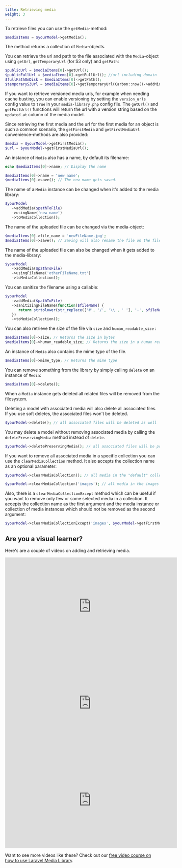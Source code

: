 ```yaml
---
title: Retrieving media
weight: 3
---
```


To retrieve files you can use the `getMedia`-method:

```php
$mediaItems = $yourModel->getMedia();
```

The method returns a collection of `Media`-objects.

You can retrieve the url and path to the file associated with the `Media`-object using  `getUrl`, `getTemporaryUrl` (for S3 only) and `getPath`:

```php
$publicUrl = $mediaItems[0]->getUrl();
$publicFullUrl = $mediaItems[0]->getFullUrl(); //url including domain
$fullPathOnDisk = $mediaItems[0]->getPath();
$temporaryS3Url = $mediaItems[0]->getTemporaryUrl(Carbon::now()->addMinutes(5));
```

If you want to retrieve versioned media urls, for example when needing cache busting, you can enable versioning by setting the `version_urls` config value to `true` in your `media-library.php` config file. The `getUrl()` and `getFullUrl()` functions will return the url with a version string based on the `updated_at` column of the media model.

Since retrieving the first media and the url for the first media for an object is such a common scenario, the `getFirstMedia` and `getFirstMediaUrl` convenience-methods are also provided:

```php
$media = $yourModel->getFirstMedia();
$url = $yourModel->getFirstMediaUrl();
```

An instance of `Media` also has a name, by default its filename:

```php
echo $mediaItems[0]->name; // Display the name

$mediaItems[0]->name = 'new name';
$mediaItems[0]->save(); // The new name gets saved.
```

The name of a `Media` instance can be changed when it's added to the media library:

```php
$yourModel
   ->addMedia($pathToFile)
   ->usingName('new name')
   ->toMediaCollection();
```

The name of the uploaded file can be changed via the media-object:

```php
$mediaItems[0]->file_name = 'newFileName.jpg';
$mediaItems[0]->save(); // Saving will also rename the file on the filesystem.
```

The name of the uploaded file can also be changed when it gets added to the media-library:

```php
$yourModel
   ->addMedia($pathToFile)
   ->usingFileName('otherFileName.txt')
   ->toMediaCollection();
```

You can sanitize the filename using a callable:

```php
$yourModel
   ->addMedia($pathToFile)
   ->sanitizingFileName(function($fileName) {
      return strtolower(str_replace(['#', '/', '\\', ' '], '-', $fileName));
   })
   ->toMediaCollection();
```

You can also retrieve the size of the file via  `size` and `human_readable_size` :

```php
$mediaItems[0]->size; // Returns the size in bytes
$mediaItems[0]->human_readable_size; // Returns the size in a human readable format (eg. 1,5 MB)
```

An instance of `Media` also contains the mime type of the file.

```php
$mediaItems[0]->mime_type; // Returns the mime type
```

You can remove something from the library by simply calling `delete` on an instance of `Media`:

```php
$mediaItems[0]->delete();
```

When a `Media` instance gets deleted all related files will be removed from the filesystem.

Deleting a model with associated media will also delete all associated files. If you use soft deletes, the associated files won't be deleted.

```php
$yourModel->delete(); // all associated files will be deleted as well
```

You may delete a model without removing associated media by calling the `deletePreservingMedia` method instead of `delete`.

```php
$yourModel->deletePreservingMedia(); // all associated files will be preserved 
```

If you want to remove all associated media in a specific collection you can use the `clearMediaCollection` method. It also accepts the collection name as an optional parameter:

```php
$yourModel->clearMediaCollection(); // all media in the "default" collection will be deleted

$yourModel->clearMediaCollection('images'); // all media in the images collection will be deleted
```

Also, there is a `clearMediaCollectionExcept` method which can be useful if you want to remove only few or some selected media in a collection. It accepts the collection name as the first argument and the media instance or collection of media instances which should not be removed as the second argument:

```php
$yourModel->clearMediaCollectionExcept('images', $yourModel->getFirstMedia()); // This will remove all associated media in the 'images' collection except the first media
```

## Are you a visual learner?

Here's are a couple of videos on adding and retrieving media.

<iframe width="560" height="315" src="https://www.youtube.com/embed/ffcB3Anq634" frameborder="0" allow="accelerometer; autoplay; clipboard-write; encrypted-media; gyroscope; picture-in-picture" allowfullscreen></iframe>

<iframe width="560" height="315" src="https://www.youtube.com/embed/9bP5FCFLfSo" frameborder="0" allow="accelerometer; autoplay; clipboard-write; encrypted-media; gyroscope; picture-in-picture" allowfullscreen></iframe>

<iframe width="560" height="315" src="https://www.youtube.com/embed/0liOx4T8RmY" frameborder="0" allow="accelerometer; autoplay; clipboard-write; encrypted-media; gyroscope; picture-in-picture" allowfullscreen></iframe>

Want to see more videos like these? Check out our [free video course on how to use Laravel Media Library](https://spatie.be/courses/discovering-laravel-media-library).
